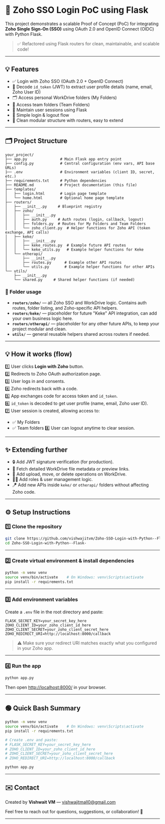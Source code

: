 # 🚀 Zoho SSO Login PoC using Flask 

This project demonstrates a scalable Proof of Concept (PoC) for integrating **Zoho Single Sign-On (SSO)** using OAuth 2.0 and OpenID Connect (OIDC) with Python Flask.

> ✅ Refactored using Flask routers for clean, maintainable, and scalable code!

---

## 💡 Features

- ✅ Login with Zoho SSO (OAuth 2.0 + OpenID Connect)
- 🔑 Decode `id_token` (JWT) to extract user profile details (name, email, Zoho User ID)
- 🗂️ Access personal WorkDrive folders (My Folders)
- 👥 Access team folders (Team Folders)
- 💼 Maintain user sessions using Flask
- 🚪 Simple login & logout flow
- 🧩 Clean modular structure with routers, easy to extend

---

## 🗂️ Project Structure

```
your_project/
├── app.py               # Main Flask app entry point
├── config.py            # Central configuration (env vars, API base URLs)
├── .env                 # Environment variables (client ID, secret, etc.)
├── requirements.txt     # Python dependencies
├── README.md            # Project documentation (this file)
├── templates/
│   ├── login.html       # Login page template
│   └── home.html        # Optional home page template
├── routers/
│   ├── __init__.py     # Blueprint registry
│   ├── zoho/
│   │   ├── __init__.py
│   │   ├── auth.py     # Auth routes (login, callback, logout)
│   │   ├── folders.py  # Routes for My Folders and Team Folders
│   │   └── zoho_client.py  # Helper functions for Zoho API (token exchange, API calls)
│   ├── keke/
│   │   ├── __init__.py
│   │   ├── keke_routes.py  # Example future API routes
│   │   └── keke_utils.py   # Example helper functions for Keke
│   └── otherapi/
│       ├── __init__.py
│       ├── routes.py      # Example other API routes
│       └── utils.py       # Example helper functions for other APIs
└── utils/
    ├── __init__.py
    └── shared.py     # Shared helper functions (if needed)
```

### 📁 Folder usage

- **`routers/zoho/`** — all Zoho SSO and WorkDrive logic. Contains auth routes, folder listing, and Zoho-specific API helpers.
- **`routers/keke/`** — placeholder for future "Keke" API integration, can add your own business logic here.
- **`routers/otherapi/`** — placeholder for any other future APIs, to keep your project modular and clean.
- **`utils/`** — general reusable helpers shared across routers if needed.

---

## 💡 How it works (flow)

1️⃣ User clicks **Login with Zoho** button.  
2️⃣ Redirects to Zoho OAuth authorization page.  
3️⃣ User logs in and consents.  
4️⃣ Zoho redirects back with a code.  
5️⃣ App exchanges code for access token and `id_token`.  
6️⃣ `id_token` is decoded to get user profile (name, email, Zoho user ID).  
7️⃣ User session is created, allowing access to:
   - ✅ My Folders
   - ✅ Team folders
8️⃣ User can logout anytime to clear session.

---

## ✨ Extending further

- 🔒 Add JWT signature verification (for production).
- 💬 Fetch detailed WorkDrive file metadata or preview links.
- 📁 Add upload, move, or delete operations on WorkDrive.
- 🧑‍💼 Add roles & user management logic.
- 🪁 Add new APIs inside `keke/` or `otherapi/` folders without affecting Zoho code.

---

## ⚙️ Setup Instructions

### 1️⃣ Clone the repository

```bash
git clone https://github.com/vishwajitvm/Zoho-SSO-Login-with-Python--Flask-.git
cd Zoho-SSO-Login-with-Python--Flask-
```

---

### 2️⃣ Create virtual environment & install dependencies

```bash
python -m venv venv
source venv/bin/activate    # On Windows: venv\Scripts\activate
pip install -r requirements.txt
```

---

### 3️⃣ Add environment variables

Create a `.env` file in the root directory and paste:

```env
FLASK_SECRET_KEY=your_secret_key_here
ZOHO_CLIENT_ID=your_zoho_client_id_here
ZOHO_CLIENT_SECRET=your_zoho_client_secret_here
ZOHO_REDIRECT_URI=http://localhost:8000/callback
```

> ⚠️ Make sure your redirect URI matches exactly what you configured in your Zoho app.

---

### 4️⃣ Run the app

```bash
python app.py
```

Then open [http://localhost:8000/](http://localhost:8000/) in your browser.

---

## 🟢 Quick Bash Summary

```bash
python -m venv venv
source venv/bin/activate    # On Windows: venv\Scripts\activate
pip install -r requirements.txt

# Create .env and paste:
# FLASK_SECRET_KEY=your_secret_key_here
# ZOHO_CLIENT_ID=your_zoho_client_id_here
# ZOHO_CLIENT_SECRET=your_zoho_client_secret_here
# ZOHO_REDIRECT_URI=http://localhost:8000/callback

python app.py
```

---

## ✉️ Contact

Created by **Vishwait VM** — [vishwajitmall0@gmail.com](mailto:vishwajitmall0@gmail.com)

Feel free to reach out for questions, suggestions, or collaboration! 🚀

---
